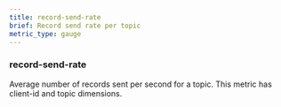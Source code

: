```yaml
---
title: record-send-rate
brief: Record send rate per topic
metric_type: gauge
---
```


### record-send-rate

Average number of records sent per second for a topic. This metric has client-id and topic dimensions.
